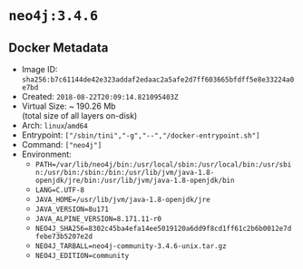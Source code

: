 # `neo4j:3.4.6`

## Docker Metadata

- Image ID: `sha256:b7c61144de42e323addaf2edaac2a5afe2d7ff603665bfdff5e8e33224a0e7bd`
- Created: `2018-08-22T20:09:14.821095403Z`
- Virtual Size: ~ 190.26 Mb  
  (total size of all layers on-disk)
- Arch: `linux`/`amd64`
- Entrypoint: `["/sbin/tini","-g","--","/docker-entrypoint.sh"]`
- Command: `["neo4j"]`
- Environment:
  - `PATH=/var/lib/neo4j/bin:/usr/local/sbin:/usr/local/bin:/usr/sbin:/usr/bin:/sbin:/bin:/usr/lib/jvm/java-1.8-openjdk/jre/bin:/usr/lib/jvm/java-1.8-openjdk/bin`
  - `LANG=C.UTF-8`
  - `JAVA_HOME=/usr/lib/jvm/java-1.8-openjdk/jre`
  - `JAVA_VERSION=8u171`
  - `JAVA_ALPINE_VERSION=8.171.11-r0`
  - `NEO4J_SHA256=8302c45ba4efa14ee5019120a6dd9f8cd1ff61c2b6b0012e7dfebe73b5207e2d`
  - `NEO4J_TARBALL=neo4j-community-3.4.6-unix.tar.gz`
  - `NEO4J_EDITION=community`
